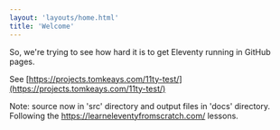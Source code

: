```yaml
---
layout: 'layouts/home.html'
title: 'Welcome'
---
```

So, we're trying to see how hard it is to get Eleventy running in GitHub pages. 

See [https://projects.tomkeays.com/11ty-test/](https://projects.tomkeays.com/11ty-test/)

Note: source now in 'src' directory and output files in 'docs' directory. Following the <https://learneleventyfromscratch.com/> lessons. 